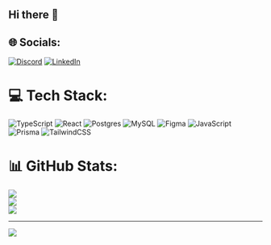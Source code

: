 ## Hi there 👋


## 🌐 Socials:
[![Discord](https://img.shields.io/badge/Discord-%237289DA.svg?logo=discord&logoColor=white)](https://discord.gg/nobodyy4o4) [![LinkedIn](https://img.shields.io/badge/LinkedIn-%230077B5.svg?logo=linkedin&logoColor=white)](https://linkedin.com/in/samir-gautam-9794541bb) 

# 💻 Tech Stack:
![TypeScript](https://img.shields.io/badge/typescript-%23007ACC.svg?style=for-the-badge&logo=typescript&logoColor=white) ![React](https://img.shields.io/badge/react-%2320232a.svg?style=for-the-badge&logo=react&logoColor=%2361DAFB) ![Postgres](https://img.shields.io/badge/postgres-%23316192.svg?style=for-the-badge&logo=postgresql&logoColor=white) ![MySQL](https://img.shields.io/badge/mysql-4479A1.svg?style=for-the-badge&logo=mysql&logoColor=white) ![Figma](https://img.shields.io/badge/figma-%23F24E1E.svg?style=for-the-badge&logo=figma&logoColor=white) ![JavaScript](https://img.shields.io/badge/javascript-%23323330.svg?style=for-the-badge&logo=javascript&logoColor=%23F7DF1E) ![Prisma](https://img.shields.io/badge/Prisma-3982CE?style=for-the-badge&logo=Prisma&logoColor=white) ![TailwindCSS](https://img.shields.io/badge/tailwindcss-%2338B2AC.svg?style=for-the-badge&logo=tailwind-css&logoColor=white)
# 📊 GitHub Stats:
![](https://github-readme-stats.vercel.app/api?username=nobody4o4&theme=default&hide_border=true&include_all_commits=false&count_private=false)<br/>
![](https://github-readme-streak-stats.herokuapp.com/?user=nobody4o4&theme=default&hide_border=true)<br/>
![](https://github-readme-stats.vercel.app/api/top-langs/?username=nobody4o4&theme=default&hide_border=true&include_all_commits=false&count_private=false&layout=compact)

---
[![](https://visitcount.itsvg.in/api?id=nobody4o4&icon=2&color=3)](https://visitcount.itsvg.in)

<!-- Proudly created with GPRM ( https://gprm.itsvg.in ) -->
